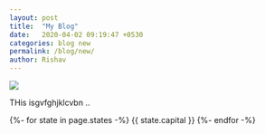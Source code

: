 ```yaml
---
layout: post
title:  "My Blog"
date:   2020-04-02 09:19:47 +0530
categories: blog new
permalink: /blog/new/
author: Rishav
---
```


<img src="/assets/img/image1.jpg" />

THis isgvfghjklcvbn ..

{%- for state in page.states -%}
  {{ state.capital }}
{%- endfor -%}


